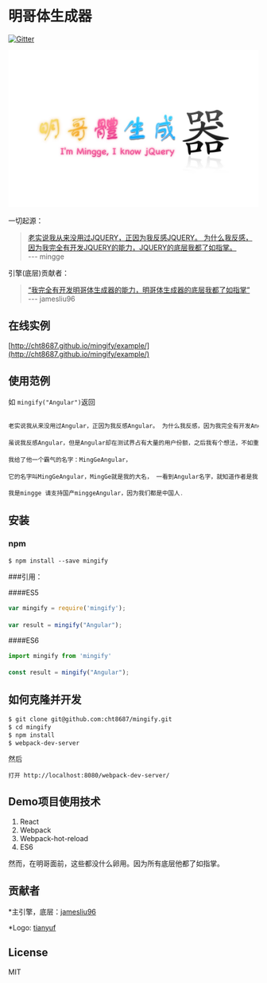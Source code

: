 # 明哥体生成器 
[![Gitter](https://badges.gitter.im/Join%20Chat.svg)](https://gitter.im/cht8687/help)

![mingify](src/example/logo.jpg)


一切起源：

>[老实说我从来没用过JQUERY，正因为我反感JQUERY。 为什么我反感，因为我完全有开发JQUERY的能力，JQUERY的底层我都了如指掌。](https://github.com/drduan/minggeJS)  
>--- mingge

引擎(底层)贡献者：

>[“我完全有开发明哥体生成器的能力，明哥体生成器的底层我都了如指掌”](https://github.com/drduan/minggeJS/issues/148)  
> --- jamesliu96

## 在线实例


[http://cht8687.github.io/mingify/example/](http://cht8687.github.io/mingify/example/)

## 使用范例

如 `mingify("Angular")`返回

```js

老实说我从来没用过Angular，正因为我反感Angular。 为什么我反感，因为我完全有开发Angular的能力，Angular的底层我都了如指掌。

虽说我反感Angular，但是Angular却在测试界占有大量的用户份额，之后我有个想法，不如重新开发一个属于自己思想，自己架构的Angular。

我给了他一个霸气的名字：MingGeAngular，

它的名字叫MingGeAngular，MingGe就是我的大名， 一看到Angular名字，就知道作者是我，知道它是国产的，让别人知道国产Angular一样做得很出色，出众

我是mingge 请支持国产minggeAngular，因为我们都是中国人.

```

## 安装

### npm

```
$ npm install --save mingify
```

###引用：


####ES5

```js
var mingify = require('mingify');

var result = mingify("Angular");
```

####ES6

```js
import mingify from 'mingify'

const result = mingify("Angular");
```

## 如何克隆并开发

```
$ git clone git@github.com:cht8687/mingify.git
$ cd mingify
$ npm install
$ webpack-dev-server
```

然后

```
打开 http://localhost:8080/webpack-dev-server/
```

## Demo项目使用技术

1. React
2. Webpack
3. Webpack-hot-reload
4. ES6

然而，在明哥面前，这些都没什么卵用。因为所有底层他都了如指掌。


## 贡献者

*主引擎，底层：[jamesliu96](https://github.com/jamesliu96)

*Logo: [tianyuf](https://github.com/tianyuf)

## License

MIT
